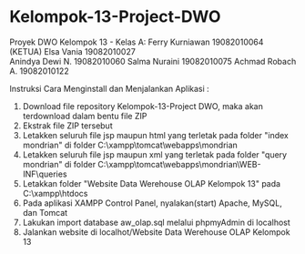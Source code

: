 # Kelompok-13-Project-DWO
Proyek DWO
Kelompok 13 - Kelas A:
Ferry Kurniawan     19082010064 (KETUA) 
Elsa Vania          19082010027  
Anindya Dewi N.     19082010060
Salma Nuraini       19082010075
Achmad Robach A.    19082010122

Instruksi Cara Menginstall dan Menjalankan Aplikasi :
1. Download file repository Kelompok-13-Project DWO, maka akan terdownload dalam bentu file ZIP
2. Ekstrak file ZIP tersebut
3. Letakken seluruh file jsp maupun html yang terletak pada folder "index mondrian" di folder C:\xampp\tomcat\webapps\mondrian
4. Letakken seluruh file jsp maupun xml yang terletak pada folder "query mondrian" di folder C:\xampp\tomcat\webapps\mondrian\WEB-INF\queries
5. Letakkan folder "Website Data Werehouse OLAP Kelompok 13" pada C:\xampp\htdocs
5. Pada aplikasi XAMPP Control Panel, nyalakan(start) Apache, MySQL, dan Tomcat
6. Lakukan import database aw_olap.sql melalui phpmyAdmin di localhost
7. Jalankan website di localhot/Website Data Werehouse OLAP Kelompok 13
